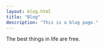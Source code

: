 ```yaml
---
layout: blog.html
title: "Blog"
description: "This is a blog page."
---
```


The best things in life are free.
